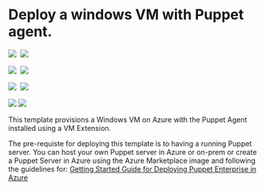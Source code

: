# Deploy a windows VM with Puppet agent.

<IMG SRC="https://azbotstorage.blob.core.windows.net/badges/puppet-agent-windows/PublicLastTestDate.svg" />&nbsp;
<IMG SRC="https://azbotstorage.blob.core.windows.net/badges/puppet-agent-windows/PublicDeployment.svg" />&nbsp;

<IMG SRC="https://azbotstorage.blob.core.windows.net/badges/puppet-agent-windows/FairfaxLastTestDate.svg" />&nbsp;
<IMG SRC="https://azbotstorage.blob.core.windows.net/badges/puppet-agent-windows/FairfaxDeployment.svg" />&nbsp;

<IMG SRC="https://azbotstorage.blob.core.windows.net/badges/puppet-agent-windows/BestPracticeResult.svg" />&nbsp;
<IMG SRC="https://azbotstorage.blob.core.windows.net/badges/puppet-agent-windows/CredScanResult.svg" />&nbsp;

<a href="https://portal.azure.com/#create/Microsoft.Template/uri/https%3A%2F%2Fraw.githubusercontent.com%2FAzure%2Fazure-quickstart-templates%2Fmaster%2Fpuppet-agent-windows%2Fazuredeploy.json" target="_blank"><img src="http://azuredeploy.net/deploybutton.png"/></a>
<a href="http://armviz.io/#/?load=https%3A%2F%2Fraw.githubusercontent.com%2FAzure%2Fazure-quickstart-templates%2Fmaster%2Fpuppet-agent-windows%2Fazuredeploy.json" target="_blank">
    <img src="http://armviz.io/visualizebutton.png"/>
</a>

This template provisions a Windows VM on Azure with the Puppet Agent installed using a VM Extension.

The pre-requiste for deploying this template is to having a running Puppet server. You can host your own Puppet server in Azure or on-prem or create a Puppet Server in Azure using the Azure Marketplace image and following the guidelines for: <a href="https://puppetlabs.com/sites/default/files/Microsoft-Powershell-cmdlets.pdf" target="_blank">Getting Started Guide for Deploying Puppet Enterprise in Azure</a>
